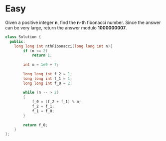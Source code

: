 # Easy

Given a positive integer **n**, find the **n**-th fibonacci number. Since the answer can be very large, return the answer modulo **1000000007**.

```cpp
class Solution {
  public:
    long long int nthFibonacci(long long int n){
        if (n <= 2)
            return 1;
            
        int m = 1e9 + 7;
            
        long long int f_2 = 1;
        long long int f_1 = 1;
        long long int f_0 = 2;
        
        while (n -- > 2)
        {
            f_0 = (f_2 + f_1) % m;
            f_2 = f_1;
            f_1 = f_0;
        }
        
        return f_0;
    }
};
```
